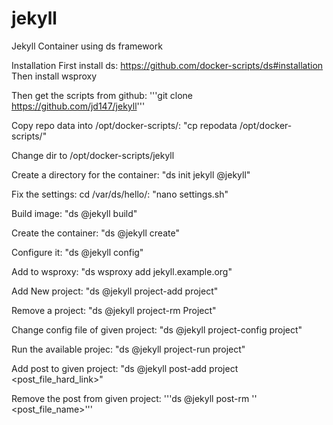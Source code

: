 # jekyll
Jekyll Container using ds framework


Installation First install ds: 
https://github.com/docker-scripts/ds#installation Then install wsproxy

Then get the scripts from github: 
'''git clone https://github.com/jd147/jekyll''' 

Copy repo data into /opt/docker-scripts/:
"cp repodata /opt/docker-scripts/"

Change dir to /opt/docker-scripts/jekyll

Create a directory for the container: 
"ds init jekyll @jekyll"

Fix the settings: cd /var/ds/hello/:
"nano settings.sh"

Build image: 
"ds @jekyll build" 

Create the container: 
"ds @jekyll create" 

Configure it: 
"ds @jekyll config"

Add to wsproxy: 
"ds wsproxy add jekyll.example.org"

Add New project:
"ds @jekyll project-add project"

Remove a project:
"ds @jekyll project-rm Project"

Change config file of given project:
"ds @jekyll project-config project" 

Run the available projec:
"ds @jekyll project-run project"

Add post to given project:
"ds @jekyll post-add project <post_file_hard_link>"

Remove the post from given project:
'''ds @jekyll post-rm '<project>' <post_file_name>''' 
         
         


         
